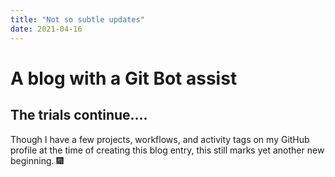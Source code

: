 ```yaml
---
title: "Not so subtle updates"
date: 2021-04-16
---
```

# A blog with a Git Bot assist
## The trials continue....
Though I have a few projects, workflows, and activity tags on my GitHub profile at the time of creating this blog entry,
this still marks yet another new beginning. 🎆
